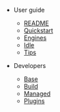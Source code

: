 - User guide
  - [README](README.md)
  - [Quickstart](user_guide/quickstart.md)
  - [Engines](user_guide/engines.md)
  - [Idle](user_guide/idle.md)
  - [Tips](user_guide/tips.md)

- Developers
  - [Base](developers/base.md)
  - [Build](developers/build.md)
  - [Managed](developers/managed.md)
  - [Plugins](developers/plugins.md)
